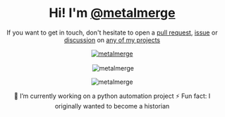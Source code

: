<h1 align="center">Hi! I'm <a href="https://github.com/metalmerge">@metalmerge</a></h1>

<p align="center">If you want to get in touch, don't hesitate to open a <a href="https://docs.github.com/en/pull-requests">pull request</a>, <a href="https://docs.github.com/en/issues">issue</a> or <a href="https://docs.github.com/en/discussions">discussion</a> on <a href="https://github.com/metalmerge?tab=repositories">any of my projects</a></p>

<p align="center"> <a href="https://github.com/ryo-ma/github-profile-trophy"><img src="https://github-profile-trophy.vercel.app/?username=metalmerge&theme=darkhub&margin-w=10&no-bg=true&column=-1" alt="metalmerge"/></a></p>

<p align="center">&nbsp;<img align="center" src="https://github-readme-stats-eight-theta.vercel.app/api?username=metalmerge&show_icons=true&locale=en&theme=dark" alt="metalmerge" /></p>

<p align="center"><img align="center" src="https://github-readme-stats-eight-theta.vercel.app/api/top-langs?username=metalmerge&show_icons=true&locale=en&theme=dark" alt="metalmerge" /></p>
<p align="center">
🔭 I’m currently working on a python automation project
⚡ Fun fact: I originally wanted to become a historian
</p>
